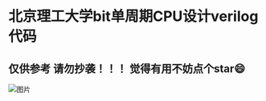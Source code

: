 # 北京理工大学bit单周期CPU设计verilog代码
## 仅供参考 请勿抄袭！！！ 觉得有用不妨点个star😄
![图片](https://user-images.githubusercontent.com/110972044/186140060-8aa98835-69c1-4ba9-8a91-3b6b4f8d6125.png)
